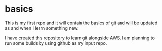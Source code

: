# basics
This is my first repo and it will contain the basics of git and will be updated as and when I learn something new.

I have created this repository to learn git alongside AWS. 
I am planning to run some builds by using github as my input repo.
